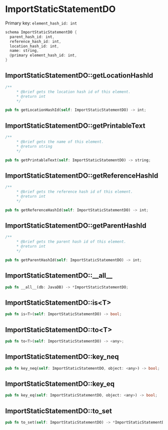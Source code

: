 # ImportStaticStatementDO

Primary key: `element_hash_id: int`

```rust
schema ImportStaticStatementDO {
  parent_hash_id: int,
  reference_hash_id: int,
  location_hash_id: int,
  name: string,
  @primary element_hash_id: int,
}
```
## ImportStaticStatementDO::getLocationHashId

```rust
/**
     * @brief gets the location hash id of this element.
     * @return int
     */
```
```rust
pub fn getLocationHashId(self: ImportStaticStatementDO) -> int;
```
## ImportStaticStatementDO::getPrintableText

```rust
/**
     * @brief gets the name of this element.
     * @return string
     */
```
```rust
pub fn getPrintableText(self: ImportStaticStatementDO) -> string;
```
## ImportStaticStatementDO::getReferenceHashId

```rust
/**
     * @brief gets the reference hash id of this element.
     * @return int
     */
```
```rust
pub fn getReferenceHashId(self: ImportStaticStatementDO) -> int;
```
## ImportStaticStatementDO::getParentHashId

```rust
/**
     * @brief gets the parent hash id of this element.
     * @return int
     */
```
```rust
pub fn getParentHashId(self: ImportStaticStatementDO) -> int;
```
## ImportStaticStatementDO::\_\_all\_\_

```rust
pub fn __all__(db: JavaDB) -> *ImportStaticStatementDO;
```
## ImportStaticStatementDO::is\<T\>

```rust
pub fn is<T>(self: ImportStaticStatementDO) -> bool;
```
## ImportStaticStatementDO::to\<T\>

```rust
pub fn to<T>(self: ImportStaticStatementDO) -> <any>;
```
## ImportStaticStatementDO::key\_neq

```rust
pub fn key_neq(self: ImportStaticStatementDO, object: <any>) -> bool;
```
## ImportStaticStatementDO::key\_eq

```rust
pub fn key_eq(self: ImportStaticStatementDO, object: <any>) -> bool;
```
## ImportStaticStatementDO::to\_set

```rust
pub fn to_set(self: ImportStaticStatementDO) -> *ImportStaticStatementDO;
```
